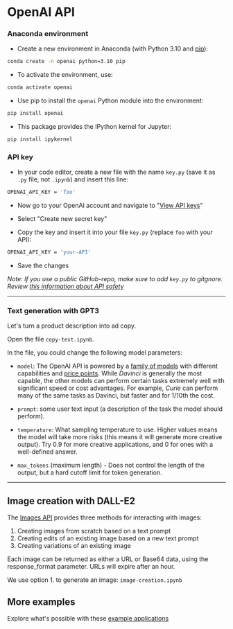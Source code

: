 # OpenAI API  


### Anaconda environment


- Create a new environment in Anaconda (with Python 3.10 and [pip](https://pypi.org/project/pip/)):

```bash
conda create -n openai python=3.10 pip  
```

- To activate the environment, use:

```bash
conda activate openai
```

- Use pip to install the `openai` Python module into the environment:


```bash
pip install openai
```

- This package provides the IPython kernel for Jupyter:


```bash
pip install ipykernel
```


### API key


- In your code editor, create a new file with the name `key.py` (save it as `.py` file, not `.ipynb`) and insert this line:


```bash
OPENAI_API_KEY = 'foo'
```

- Now go to your OpenAI account and navigate to "[View API keys](https://beta.openai.com/account/api-keys)"

- Select "Create new secret key"

- Copy the key and insert it into your file `key.py` (replace `foo` with your API):

```bash
OPENAI_API_KEY = 'your-API'
```

- Save the changes


*Note: If you use a public GitHub-repo, make sure to add `key.py` to gitgnore. Review [this information about API safety]( https://help.openai.com/en/articles/5112595-best-practices-for-api-key-safety)*



---

### Text generation with GPT3

Let's turn a product description into ad copy.

Open the file `copy-text.ipynb`.


In the file, you could change the following model parameters:

- `model`: The OpenAI API is powered by a [family of models](https://beta.openai.com/docs/models/gpt-3) with different capabilities and [price points](https://openai.com/api/pricing/). While *Davinci* is generally the most capable, the other models can perform certain tasks extremely well with significant speed or cost advantages. For example, *Curie* can perform many of the same tasks as Davinci, but faster and for 1/10th the cost.

- `prompt`: some user text input (a description of the task the model should perform).

- `temperature`: What sampling temperature to use. Higher values means the model will take more risks (this means it will generate more creative output). Try 0.9 for more creative applications, and 0 for ones with a well-defined answer.

- `max_tokens` (maximum length) - Does not control the length of the output, but a hard cutoff limit for token generation. 

---

## Image creation with DALL-E2

The [Images API](https://beta.openai.com/docs/guides/images/image-generation-beta) provides three methods for interacting with images:

1. Creating images from scratch based on a text prompt
2. Creating edits of an existing image based on a new text prompt
3. Creating variations of an existing image

Each image can be returned as either a URL or Base64 data, using the response_format parameter. URLs will expire after an hour.

We use option 1. to generate an image: `image-creation.ipynb`


## More examples

Explore what's possible with these [example applications](https://beta.openai.com/examples/)
